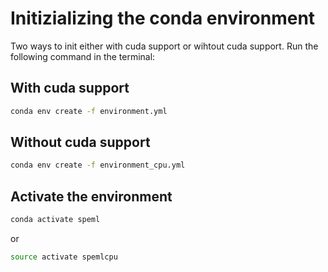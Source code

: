 # Initizializing the conda environment

Two ways to init either with cuda support or wihtout cuda support. Run the following command in the terminal:

## With cuda support
```bash
conda env create -f environment.yml
```
## Without cuda support
```bash
conda env create -f environment_cpu.yml
```

## Activate the environment
```bash
conda activate speml
```
or 
```bash
source activate spemlcpu
```